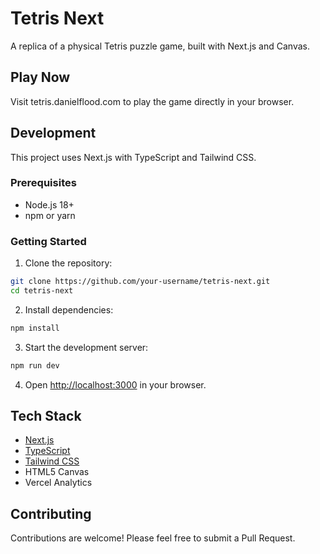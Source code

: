 # Tetris Next

A replica of a physical Tetris puzzle game, built with Next.js and Canvas.

## Play Now

Visit tetris.danielflood.com to play the game directly in your browser.

## Development

This project uses Next.js with TypeScript and Tailwind CSS.

### Prerequisites

- Node.js 18+ 
- npm or yarn

### Getting Started

1. Clone the repository:
```bash
git clone https://github.com/your-username/tetris-next.git
cd tetris-next
```

2. Install dependencies:
```bash
npm install
```

3. Start the development server:
```bash
npm run dev
```

4. Open [http://localhost:3000](http://localhost:3000) in your browser.

## Tech Stack

- [Next.js](https://nextjs.org/)
- [TypeScript](https://www.typescriptlang.org/)
- [Tailwind CSS](https://tailwindcss.com/)
- HTML5 Canvas
- Vercel Analytics

## Contributing

Contributions are welcome! Please feel free to submit a Pull Request.
